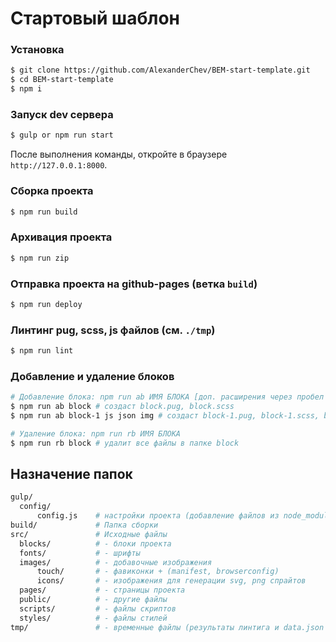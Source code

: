 # Стартовый шаблон

### Установка

```bash
$ git clone https://github.com/AlexanderChev/BEM-start-template.git
$ cd BEM-start-template
$ npm i
```

### Запуск dev сервера

```bash
$ gulp or npm run start
```

После выполнения команды, откройте в браузере `http://127.0.0.1:8000`.

### Сборка проекта
```bash
$ npm run build
```

### Архивация проекта
```bash
$ npm run zip
```

### Отправка проекта на github-pages (ветка `build`)
```bash
$ npm run deploy
```

### Линтинг pug, scss, js файлов (см. `./tmp`) 
```bash
$ npm run lint
```
### Добавление и удаление блоков
```bash
# Добавление блока: npm run ab ИМЯ БЛОКА [доп. расширения через пробел + img]
$ npm run ab block # создаст block.pug, block.scss
$ npm run ab block-1 js json img # создаст block-1.pug, block-1.scss, block-1.js + папки data/block-1.json, images/

# Удаление блока: npm run rb ИМЯ БЛОКА
$ npm run rb block # удалит все файлы в папке block
```
## Назначение папок

```bash
gulp/
  config/
      config.js    # настройки проекта (добавление файлов из node_modules: изображения path.images, стили path.vendorStyles, скрипты path.vendorScripts, шрифты path.fonts) 
build/             # Папка сборки
src/               # Исходные файлы
  blocks/          # - блоки проекта
  fonts/           # - шрифты
  images/          # - добавочные изображения
      touch/       # - фавиконки + (manifest, browserconfig)
      icons/       # - изображения для генерации svg, png спрайтов
  pages/           # - страницы проекта
  public/          # - другие файлы
  scripts/         # - файлы скриптов
  styles/          # - файлы стилей
tmp/               # - временные файлы (результаты линтига и data.json для блоков)
```
